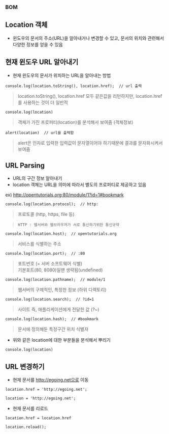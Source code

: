### BOM
## Location 객체
- 윈도우의 문서의 주소(URL)을 알아내거나 변경할 수 있고, 문서의 위치와 관련해서 다양한 정보를 얻을 수 있음


## 현재 윈도우 URL 알아내기
- 현재 윈도우의 문서가 위치하는 URL을 알아내는 방법
```
console.log(location.toString(), location.href);  // url 출력
```
> location.toString(), location.href 모두 같은값을 리턴하지만, location.href 를 사용하는 것이 더 일반적

```
console.log(location)
```
> 객체가 가진 프로퍼티(location)를 분석해서 보여줌 (객체정보)
```
alert(location)  // url을 출력함
```
> alert은 인자로 입력한 입력값이 문자열이어야 하기때문에 결과를 문자화시켜서 보여줌


## URL Parsing
- URL의 구간 정보 알아내기
- location 객체는 URL을 의미에 따라서 별도의 프로퍼티로 제공하고 있음

ex) http://opentutorials.org:80/module/1?id=1#bookmark
```
console.log(location.protocol);  // http:
```
> 프로토콜 (http, https, file 등)

> `HTTP : 웹서버와 웹브라우저가 서로 통신하기위한 통신규약`

```
console.log(location.host);  // opentutorials.org
```
> 서비스를 식별하는 주소
```
console.log(location.port);  // :80
```
> 포트번호 (= 서버 소프트웨어 식별)<br/>기본포트(80, 8080)일땐 생략됨(undefined)
```
console.log(location.pathname);  // module/1
```
> 웹서버의 구체적인, 특정한 정보 (하위 디렉토리)
```
console.log(location.search);  // ?id=1
```
> 사이트 즉, 애플리케이션에게 전달한 값 (?~)
```
console.log(location.hash);  // #bookmark
```
> 문서에 정의해둔 특정구간 위치 식별자

- 위와 같은 location에 대한 부분들을 분석해서 뿌리기
```
console.log(location)
```


## URL 변경하기
- 현재 문서를 http://egoing.net으로 이동
```
location.href = 'http://egoing.net';

location = 'http://egoing.net';
```
- 현재 문서를 리로드
```
location.href = location.href

location.reload();
```
